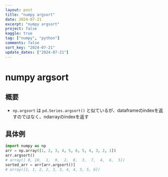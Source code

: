 ```yaml
---
layout: post
title: "numpy argsort"
date: 2024-07-21
excerpt: "numpy argsort"
project: false
kaggle: true
tag: ["numpy", "python"]
comments: false
sort_key: "2024-07-21"
update_dates: ["2024-07-21"]
---
```


# numpy argsort

## 概要
 - `np.argsort` は `pd.Series.argsort()` と似ているが、dataframeのindexを返すのではなく、ndarrayのindexを返す

## 具体例

```python
import numpy as np
arr = np.array([1, 2, 3, 4, 5, 6, 5, 4, 3, 2, 1])
arr.argsort()
# array([ 0, 10,  1,  9,  2,  8,  3,  7,  4,  6,  5])
sorted_arr = arr[arr.argsort()]
# array([1, 1, 2, 2, 3, 3, 4, 4, 5, 5, 6])
```
